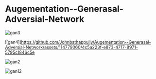 # Augementation--Generasal-Adversial-Network


![gan3](https://github.com/Johnbathappully/Augementation--Generasal-Adversial-Network/assets/114779060/664a6747-91c8-4184-adfd-9020624e6263)

![gan4](https://github.com/Johnbathappully/Augementation--Generasal-Adversial-Network/assets/114779060/4c5a223f-e873-4717-8971-5795c1846c5e

![gan2](https://github.com/Johnbathappully/Augementation--Generasal-Adversial-Network/assets/114779060/2e3925aa-19df-4faf-9d48-ca0755dee527)

![gan12](https://github.com/Johnbathappully/Augementation--Generasal-Adversial-Network/assets/114779060/8c2d4dab-6163-406f-a521-a023d7d17fed)
